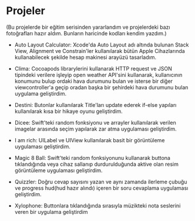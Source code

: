 # Projeler 

(Bu projelerde bir eğitim serisinden yararlandım ve projelerdeki bazı fotoğrafları hazır aldım. Bunların haricinde kodları kendim yazdım.)

- Auto Layout Calculator: Xcode'da Auto Layout adı altında bulunan Stack View, Alignment ve Constrain'ler kullanılarak bütün Apple Cihazlarında kullanabilecek şekilde hesap makinesi arayüzü tasarladım.


- Clima: Cocoapods librarylerini kullanarak HTTP request ve JSON tipindeki verilere işleyip open weather API'sini kullanarak, kullanıcının konumunu bulup ordaki hava durumunu bulan ve isterse bir diğer viewcontroller'a geçip oradan başka bir şehirdeki hava durumunu bulan uygulama geliştirdim. 


- Destini: Butonlar kullanılarak Title'ları update ederek if-else yapıları kullanılarak kısa bir hikaye oyunu geliştirdim.


- Dicee: Swift'teki random fonksiyonu ve arrayler kullanılarak verilen imagelar arasında seçim yapılarak zar atma uygulaması geliştirdim.


- I am rich: UILabel ve UIView kullanılarak basit bir görüntüleme uygulaması geliştirdim.


- Magic 8 Ball: Swift'teki random fonksiyonunu kullanarak buttona tıklandığında veya cihaz sallanıp durdurulduğunda aktive olan resim görüntüleme uygulaması geliştirdim.


- Quizzler: Doğru cevap sayısını yazan ve aynı zamanda ilerleme çubuğu ve progress hud(hud hazır alındı) içeren bir soru cevaplama uygulaması geliştirdim.


- Xylophone: Buttonlara tıklandığında sırasıyla müzikteki nota seslerini veren bir uygulama geliştirdim
